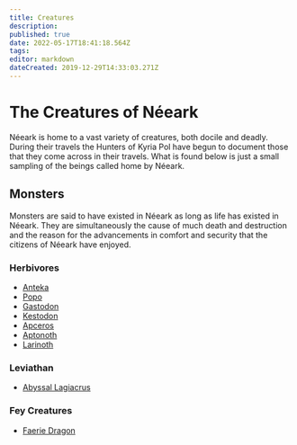 ```yaml
---
title: Creatures
description: 
published: true
date: 2022-05-17T18:41:18.564Z
tags: 
editor: markdown
dateCreated: 2019-12-29T14:33:03.271Z
---
```


# The Creatures of Néeark
Néeark is home to a vast variety of creatures, both docile and deadly. During their travels the Hunters of Kyria Pol have begun to document those that they come across in their travels. What is found below is just a small sampling of the beings called home by Néeark.

## Monsters
Monsters are said to have existed in Néeark as long as life has existed in Néeark. They are simultaneously the cause of much death and destruction and the reason for the advancements in comfort and security that the citizens of Néeark have enjoyed.

### Herbivores
* [Anteka](/creatures/anteka)
* [Popo](/creatures/popo)
* [Gastodon](/creatures/gastodon)
* [Kestodon](/creatures/kestodon)
* [Apceros](/creatures/apceros)
* [Aptonoth](/creatures/aptonoth)
* [Larinoth](/creatures/larinoth)

### Leviathan
* [Abyssal Lagiacrus](/creatures/abyssal-lagiacrus)

### Fey Creatures
* [Faerie Dragon](/creatures/faerie-dragon)